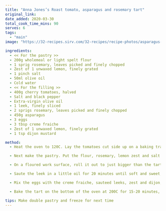 ```yaml
---
title: "Anna Jones’s Roast tomato, asparagus and rosemary tart"
original_link:
date_added: 2020-03-30
total_cook_time_mins: 90
serves: 6
tags:
  - "main"
image: "https://32-recipes.sirv.com/32-recipes/recipe-photos/asparagus-tart.png"

ingredients:
  - << For the pastry >>
  - 200g wholemeal or light spelt flour
  - 1 sprig rosemary, leaves picked and finely chopped
  - Zest of 1 unwaxed lemon, finely grated
  - 1 pinch salt
  - 50ml olive oil
  - Cold water
  - << For the filling >>
  - 400g cherry tomatoes, halved
  - Salt and black pepper
  - Extra-virgin olive oil
  - 1 leek, finely sliced
  - 2 sprigs rosemary, leaves picked and finely chopped
  - 450g asparagus
  - 3 eggs
  - 3 tbsp creme fraiche
  - Zest of 1 unwaxed lemon, finely grated
  - 1 tsp dijon mustard

method:
  - Heat the oven to 120C. Lay the tomatoes cut side up on a baking tray, season, drizzle with olive oil, then slowly roast for about an hour, until soft, sweet and gummy. Take a handful out for the dressing, and set aside. Once the tomatoes are roasted, take them out of the oven and turn the heat up temperature to 180C.

  - Next make the pastry. Put the flour, rosemary, lemon zest and salt into a food processor. Pulse a few times, then add the olive oil and pulse again until you have crumbs. Add about 75ml of cold water until it comes together in a ball. (If you don’t have a food processor you can do this just as easily by hand.)

  - On a floured work surface, roll it out to just bigger than the tart tin, then carefully wrap it around your rolling pin and lower it into the tin. Gently press it in, so the pastry takes the shape of the tin. Prick with a fork and blind bake for 12 minutes (no need to use baking beans for with this pastry).

  - Saute the leek in a little oil for 20 minutes until soft and sweet, add the rosemary and cook for a minute. Put a large pan of salted water on to boil. Snap the asparagus spears spears near the base – they will naturally break off where the fibrous part ends. Boil the asparagus for two to three minutes, until the spears are still firm but not crunchy. Drain, season at once and drizzle with oil.

  - Mix the eggs with the creme fraiche, sauteed leeks, zest and dijon, then season. Once the pastry is ready, scatter with the asparagus, then pour over the creme fraiche mixture and scatter with the tomatoes.

  - Bake the tart on the bottom of the oven at 200C for 15-20 minutes, until the pastry is crisp and the eggs just set. Serve with a sharply dressed green salad

tips: Make double pastry and freeze for next time
---
```

